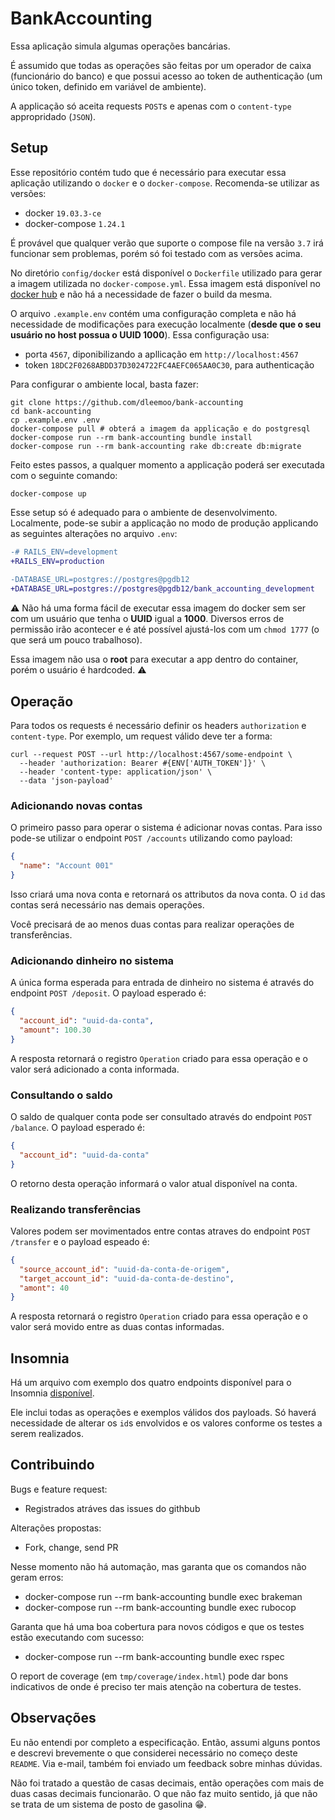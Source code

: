 # BankAccounting

Essa aplicação simula algumas operações bancárias.

É assumido que todas as operações são feitas por um operador de caixa
(funcionário do banco) e que possui acesso ao token de authenticação (um único
token, definido em variável de ambiente).

A applicação só aceita requests `POST`s e apenas com o `content-type`
appropridado (`JSON`).

## Setup

Esse repositório contém tudo que é necessário para executar essa aplicação
utilizando o `docker` e o `docker-compose`. Recomenda-se utilizar as versões:

- docker `19.03.3-ce`
- docker-compose `1.24.1`

É provável que qualquer verão que suporte o compose file na versão `3.7` irá
funcionar sem problemas, porém só foi testado com as versões acima.

No diretório `config/docker` está disponível o `Dockerfile` utilizado para
gerar a imagem utilizada no `docker-compose.yml`. Essa imagem está disponível
no [docker hub](https://hub.docker.com/r/dleemoo/bank-accounting) e não há a
necessidade de fazer o build da mesma.

O arquivo `.example.env` contém uma configuração completa e não há necessidade
de modificações para execução localmente (**desde que o seu usuário no host
possua o UUID 1000**).
Essa configuração usa:

- porta `4567`, diponibilizando a apllicação em `http://localhost:4567`
- token `18DC2F0268ABDD37D3024722FC4AEFC065AA0C30`, para authenticação

Para configurar o ambiente local, basta fazer:

```shell
git clone https://github.com/dleemoo/bank-accounting
cd bank-accounting
cp .example.env .env
docker-compose pull # obterá a imagem da applicação e do postgresql
docker-compose run --rm bank-accounting bundle install
docker-compose run --rm bank-accounting rake db:create db:migrate
```

Feito estes passos, a qualquer momento a applicação poderá ser executada com o
seguinte comando:

```shell
docker-compose up
```

Esse setup só é adequado para o ambiente de desenvolvimento. Localmente,
pode-se subir a applicação no modo de produção applicando as seguintes
alterações no arquivo `.env`:

```diff
-# RAILS_ENV=development
+RAILS_ENV=production
 
-DATABASE_URL=postgres://postgres@pgdb12
+DATABASE_URL=postgres://postgres@pgdb12/bank_accounting_development
```

:warning:
Não há uma forma fácil de executar essa imagem do docker sem ser com um usuário
que tenha o **UUID** igual a **1000**. Diversos erros de permissão irão
acontecer e é até possível ajustá-los com um `chmod 1777` (o que será um pouco
trabalhoso).

Essa imagem não usa o **root** para executar a app dentro do container, porém o
usuário é hardcoded.
:warning:

## Operação

Para todos os requests é necessário definir os headers `authorization` e
`content-type`. Por exemplo, um request válido deve ter a forma:

```shell
curl --request POST --url http://localhost:4567/some-endpoint \
  --header 'authorization: Bearer #{ENV['AUTH_TOKEN']}' \
  --header 'content-type: application/json' \
  --data 'json-payload'
```

### Adicionando novas contas

O primeiro passo para operar o sistema é adicionar novas contas. Para isso
pode-se utilizar o endpoint `POST /accounts` utilizando como payload:

```json
{
  "name": "Account 001"
}
```

Isso criará uma nova conta e retornará os attributos da nova conta. O `id` das
contas será necessário nas demais operações.

Você precisará de ao menos duas contas para realizar operações de
transferências.

### Adicionando dinheiro no sistema

A única forma esperada para entrada de dinheiro no sistema é através do
endpoint `POST /deposit`. O payload esperado é:

```json
{
  "account_id": "uuid-da-conta",
  "amount": 100.30
}
```

A resposta retornará o registro `Operation` criado para essa operação e o valor
será adicionado a conta informada.

### Consultando o saldo

O saldo de qualquer conta pode ser consultado através do endpoint `POST
/balance`. O payload esperado é:

```json
{
  "account_id": "uuid-da-conta"
}
```

O retorno desta operação informará o valor atual disponível na conta.

### Realizando transferências

Valores podem ser movimentados entre contas atraves do endpoint `POST
/transfer` e o payload espeado é:

```json
{
  "source_account_id": "uuid-da-conta-de-origem",
  "target_account_id": "uuid-da-conta-de-destino",
  "amont": 40
}
```

A resposta retornará o registro `Operation` criado para essa operação e o valor
será movido entre as duas contas informadas.

## Insomnia

Há um arquivo com exemplo dos quatro endpoints disponível para o Insomnia
[disponível](https://github.com/dleemoo/bank-accounting/wiki/insomnia.json).

Ele inclui todas as operações e exemplos válidos dos payloads. Só haverá
necessidade de alterar os `id`s envolvidos e os valores conforme os testes a
serem realizados.

## Contribuindo

Bugs e feature request:

- Registrados atráves das issues do githbub

Alterações propostas:

- Fork, change, send PR

Nesse momento não há automação, mas garanta que os comandos não geram erros:

- docker-compose run --rm bank-accounting bundle exec brakeman
- docker-compose run --rm bank-accounting bundle exec rubocop

Garanta que há uma boa cobertura para novos códigos e que os testes estão
executando com sucesso:

- docker-compose run --rm bank-accounting bundle exec rspec

O report de coverage (em `tmp/coverage/index.html`) pode dar bons indicativos
de onde é preciso ter mais atenção na cobertura de testes.

## Observações

Eu não entendi por completo a especificação. Então, assumi alguns pontos e
descrevi brevemente o que considerei necessário no começo deste `README`.
Via e-mail, também foi enviado um feedback sobre minhas dúvidas.

Não foi tratado a questão de casas decimais, então operações com mais de duas
casas decimais funcionarão. O que não faz muito sentido, já que não se trata de
um sistema de posto de gasolina :grin:.
